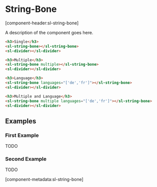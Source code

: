 # String-Bone

[component-header:sl-string-bone]

A description of the component goes here.

```html preview
<h3>Single</h3>
<sl-string-bone></sl-string-bone>
<sl-divider></sl-divider>

<h3>Multiple</h3>
<sl-string-bone multiple></sl-string-bone>
<sl-divider></sl-divider>

<h3>Language</h3>
<sl-string-bone languages="['de','fr']"></sl-string-bone>
<sl-divider></sl-divider>

<h3>Multiple and Language</h3>
<sl-string-bone multiple languages="['de','fr']"></sl-string-bone>
<sl-divider></sl-divider>
```

## Examples

### First Example

TODO

### Second Example

TODO

[component-metadata:sl-string-bone]

